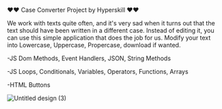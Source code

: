 ❤️❤️ Case Converter Project by Hyperskill ❤️❤️

We work with texts quite often, and it's very sad when it turns out that the text should have been written in a different case. Instead of editing it, you can use this simple application that does the job for us. Modify your text into Lowercase, Uppercase, Propercase, download if wanted.


-JS Dom Methods, Event Handlers, JSON, String Methods

-JS Loops, Conditionals, Variables, Operators, Functions, Arrays

-HTML Buttons


![Untitled design (3)](https://github.com/iulianapintilie2022/case-converter/assets/112865318/d0d01a43-0ac6-4c5b-84f5-037b53f5536f)
